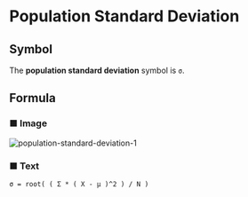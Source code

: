 # Population Standard Deviation
## Symbol
The **population standard deviation** symbol is `σ`.

## Formula
### ■ Image
![population-standard-deviation-1](https://rawgit.com/KoheiShingaiHQ/mauth/master/public/75e4822fcda75dca2947d895f341f2958912c6d6.svg)

### ■ Text
```
σ = root( ( Σ * ( X - μ )^2 ) / N )
```
